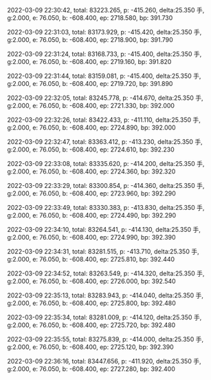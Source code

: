 2022-03-09 22:30:42, total: 83223.265, p: -415.260, delta:25.350 手, g:2.000, e: 76.050, b: -608.400, ep: 2718.580, bp: 391.730

2022-03-09 22:31:03, total: 83173.929, p: -415.420, delta:25.350 手, g:2.000, e: 76.050, b: -608.400, ep: 2718.900, bp: 391.790

2022-03-09 22:31:24, total: 83168.733, p: -415.400, delta:25.350 手, g:2.000, e: 76.050, b: -608.400, ep: 2719.160, bp: 391.820

2022-03-09 22:31:44, total: 83159.081, p: -415.400, delta:25.350 手, g:2.000, e: 76.050, b: -608.400, ep: 2719.720, bp: 391.890

2022-03-09 22:32:05, total: 83245.778, p: -414.670, delta:25.350 手, g:2.000, e: 76.050, b: -608.400, ep: 2721.330, bp: 392.000

2022-03-09 22:32:26, total: 83422.433, p: -411.110, delta:25.350 手, g:2.000, e: 76.050, b: -608.400, ep: 2724.890, bp: 392.000

2022-03-09 22:32:47, total: 83363.412, p: -413.230, delta:25.350 手, g:2.000, e: 76.050, b: -608.400, ep: 2724.610, bp: 392.230

2022-03-09 22:33:08, total: 83335.620, p: -414.200, delta:25.350 手, g:2.000, e: 76.050, b: -608.400, ep: 2724.360, bp: 392.320

2022-03-09 22:33:29, total: 83300.854, p: -414.360, delta:25.350 手, g:2.000, e: 76.050, b: -608.400, ep: 2723.960, bp: 392.290

2022-03-09 22:33:49, total: 83330.383, p: -413.830, delta:25.350 手, g:2.000, e: 76.050, b: -608.400, ep: 2724.490, bp: 392.290

2022-03-09 22:34:10, total: 83264.541, p: -414.130, delta:25.350 手, g:2.000, e: 76.050, b: -608.400, ep: 2724.990, bp: 392.390

2022-03-09 22:34:31, total: 83281.515, p: -413.710, delta:25.350 手, g:2.000, e: 76.050, b: -608.400, ep: 2725.810, bp: 392.440

2022-03-09 22:34:52, total: 83263.549, p: -414.320, delta:25.350 手, g:2.000, e: 76.050, b: -608.400, ep: 2726.000, bp: 392.540

2022-03-09 22:35:13, total: 83283.943, p: -414.040, delta:25.350 手, g:2.000, e: 76.050, b: -608.400, ep: 2725.800, bp: 392.480

2022-03-09 22:35:34, total: 83281.009, p: -414.120, delta:25.350 手, g:2.000, e: 76.050, b: -608.400, ep: 2725.720, bp: 392.480

2022-03-09 22:35:55, total: 83275.839, p: -414.000, delta:25.350 手, g:2.000, e: 76.050, b: -608.400, ep: 2725.120, bp: 392.390

2022-03-09 22:36:16, total: 83447.656, p: -411.920, delta:25.350 手, g:2.000, e: 76.050, b: -608.400, ep: 2727.280, bp: 392.400